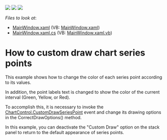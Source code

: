<!-- default badges list -->
![](https://img.shields.io/endpoint?url=https://codecentral.devexpress.com/api/v1/VersionRange/128569601/12.2.6%2B)
[![](https://img.shields.io/badge/Open_in_DevExpress_Support_Center-FF7200?style=flat-square&logo=DevExpress&logoColor=white)](https://supportcenter.devexpress.com/ticket/details/E4550)
[![](https://img.shields.io/badge/📖_How_to_use_DevExpress_Examples-e9f6fc?style=flat-square)](https://docs.devexpress.com/GeneralInformation/403183)
<!-- default badges end -->
<!-- default file list -->
*Files to look at*:

* [MainWindow.xaml](./CS/CustomDrawChart/MainWindow.xaml) (VB: [MainWindow.xaml](./VB/CustomDrawChart/MainWindow.xaml))
* [MainWindow.xaml.cs](./CS/CustomDrawChart/MainWindow.xaml.cs) (VB: [MainWindow.xaml.vb](./VB/CustomDrawChart/MainWindow.xaml.vb))
<!-- default file list end -->
# How to custom draw chart  series points 


<p>This example shows how to change the color of each series point  according to its values. </p><p>In addition, the point labels text is changed to show the color of the current interval (Green, Yellow, or Red).</p><p>To accomplish this, it is necessary to invoke the <a href="http://documentation.devexpress.com/#WPF/DevExpressXpfChartsChartControl_CustomDrawSeriesPointtopic"><u>ChartControl.CustomDrawSeriesPoint</u></a> event and change its drawing options in the CorrectDrawOptions() method.</p><p>In this example, you can deactivate the "Custom Draw" option on the stack panel to return to the default appearance of series points. </p>

<br/>


